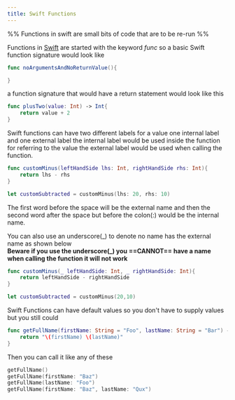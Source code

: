```yaml
---
title: Swift Functions
---
```


%% Functions in swift are small bits of code that are to be re-run  %%

Functions in [Swift](Swift.md) are started with the keyword *func* so a basic Swift function signature would look like 

````Swift
func noArgumentsAndNoReturnValue(){

}
````

a function signature that would have a return statement would look like this

````Swift
func plusTwo(value: Int) -> Int{
	return value + 2
}
````

Swift functions can have two different labels for a value one internal label and one external label the internal label would be used inside the function for referring to the value the external label would be used when calling the function.

````Swift
func customMinus(leftHandSide lhs: Int, rightHandSide rhs: Int){
	return lhs - rhs
}

let customSubtracted = customMinus(lhs: 20, rhs: 10)
````

The first word before the space will be the external name and then the second word after the space but before the colon(:) would be the internal name.

You can also use an underscore(\_) to denote no name has the external name as shown below  
**Beware if you use the  underscore(\_) you ==CANNOT== have a name when calling the function it will not work**

````Swift
func customMinus(_ leftHandSide: Int, _ rightHandSide: Int){
	return leftHandSide - rightHandSide
}

let customSubtracted = customMinus(20,10)
````

Swift Functions can have default values so you don't have to supply values but you still could 

````Swift
func getFullName(firstName: String = "Foo", lastName: String = "Bar") -> String{
	return "\(firstName) \(lastName)"
}
````

Then you can call it like any of these

````Swift
getFullName()
getFullName(firstName: "Baz")
getFullName(lastName: "Foo")
getFullName(firstName: "Baz", lastName: "Qux")
````
